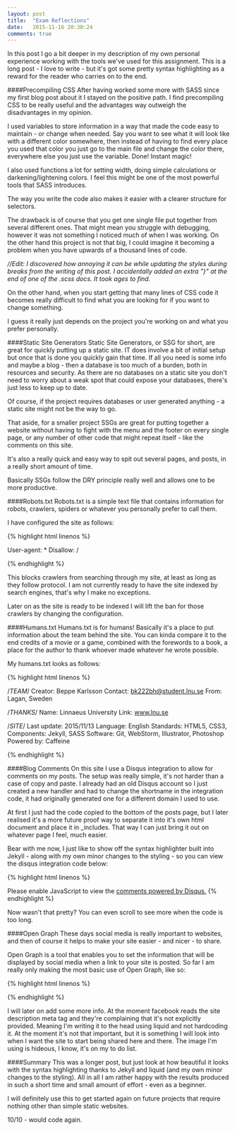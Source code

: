 ```yaml
---
layout: post
title:  "Exam Reflections"
date:   2015-11-16 20:30:24
comments: true
---
```

In this post I go a bit deeper in my description of my own personal experience working with the tools we've used for this assignment.
This is a long post - I love to write - but it's got some pretty syntax highlighting as a reward for the reader who carries on to the end.

####Precompiling CSS
After having worked some more with SASS since my first blog post about it I stayed on the positive path.
I find precompiling CSS to be really useful and the advantages way outweigh the disadvantages in my opinion.

I used variables to store information in a way that made the code easy to maintain - or change when needed.
Say you want to see what it will look like with a different color somewhere,
then instead of having to find every place you used that color you just go to the main file and change the color there,
everywhere else you just use the variable. Done! Instant magic!

I also used functions a lot for setting width, doing simple calculations or darkening/lightening colors.
I feel this might be one of the most powerful tools that SASS introduces.

The way you write the code also makes it easier with a clearer structure for selectors.

The drawback is of course that you get one single file put together from several different ones.
That might mean you struggle with debugging, however it was not something I noticed much of when I was working.
On the other hand this project is not that big,
I could imagine it becoming a problem when you have upwards of a thousand lines of code.

*//Edit: I discovered how annoying it can be while updating the styles during breaks from the writing of this post.
I accidentally added an extra "}" at the end of one of the .scss docs. It took ages to find.*

On the other hand, when you start getting that many lines of CSS code it becomes really difficult to find what you are looking for if you want to change something.

I guess it really just depends on the project you're working on and what you prefer personally.

####Static Site Generators
Static Site Generators, or SSG for short, are great for quickly putting up a static site.
IT does involve a bit of initial setup but once that is done you quickly gain that time.
If all you need is some info and maybe a blog - then a database is too much of a burden, both in resources and security.
As there are no databases on a static site you don't need to worry about a weak spot that could expose your databases,
there's just less to keep up to date.

Of course, if the project requires databases or user generated anything - a static site might not be the way to go.

That aside, for a smaller project SSGs are great for putting together a website without having to fight with the menu and the footer on every single page,
or any number of other code that might repeat itself - like the comments on this site.

It's also a really quick and easy way to spit out several pages, and posts, in a really short amount of time.

Basically SSGs follow the DRY principle really well and allows one to be more productive.

####Robots.txt
Robots.txt is a simple text file that contains information for robots,
crawlers, spiders or whatever you personally prefer to call them.

I have configured the site as follows:

{% highlight html linenos %}

User-agent: *
Disallow: /

{% endhighlight %}

This blocks crawlers from searching through my site, at least as long as they follow protocol.
I am not currently ready to have the site indexed by search engines,
that's why I make no exceptions.

Later on as the site is ready to be indexed I will lift the ban for those crawlers by changing the configuration.

####Humans.txt
Humans.txt is for humans! Basically it's a place to put information about the team behind the site.
You can kinda compare it to the end credits of a movie or a game,
combined with the forewords to a book, a place for the author to thank whoever made whatever he wrote possible.

My humans.txt looks as follows:

{% highlight html linenos %}

/*TEAM*/
Creator: Beppe Karlsson
Contact: bk222bh@student.lnu.se
From: Lagan, Sweden

/*THANKS*/
Name: Linnaeus University
Link: www.lnu.se

/*SITE*/
Last update: 2015/11/13
Language: English
Standards: HTML5, CSS3,
Components: Jekyll, SASS
Software: Git, WebStorm, Illustrator, Photoshop
Powered by: Caffeine

{% endhighlight %}

####Blog Comments
On this site I use a Disqus integration to allow for comments on my posts.
The setup was really simple, it's not harder than a case of copy and paste.
I already had an old Disqus account so I just created a new handler and had to change the shortname in the integration code,
it had originally generated one for a different domain I used to use.

At first I just had the code copied to the bottom of the posts page,
but I later realised it's a more future proof way to separate it into it's own html document and place it in _includes.
That way I can just bring it out on whatever page I feel, much easier.

Bear with me now, I just like to show off the syntax highlighter built into Jekyll -
along with my own minor changes to the styling -
so you can view the disqus integration code below:

{% highlight html linenos %}

<div id="disqus_thread"></div>
<script>
    /**
     *  RECOMMENDED CONFIGURATION VARIABLES: EDIT AND UNCOMMENT THE SECTION BELOW TO INSERT DYNAMIC VALUES FROM YOUR PLATFORM OR CMS.
     *  LEARN WHY DEFINING THESE VARIABLES IS IMPORTANT: https://disqus.com/admin/universalcode/#configuration-variables
     */
    /*
     var disqus_config = function () {
     this.page.url = PAGE_URL;  // Replace PAGE_URL with your page's canonical URL variable
     this.page.identifier = PAGE_IDENTIFIER; // Replace PAGE_IDENTIFIER with your page's unique identifier variable
     };
     */
    (function() {  // DON'T EDIT BELOW THIS LINE
        var d = document, s = d.createElement('script');

        s.src = '//beppekarlsson.disqus.com/embed.js';

        s.setAttribute('data-timestamp', +new Date());
        (d.head || d.body).appendChild(s);
    })();
</script>
<noscript>Please enable JavaScript to view the <a href="https://disqus.com/?ref_noscript" rel="nofollow">comments powered by Disqus.</a></noscript>
{% endhighlight %}

Now wasn't that pretty? You can even scroll to see more when the code is too long.

####Open Graph
These days social media is really important to websites, and then of course it helps to make your site easier - and nicer - to share.

Open Graph is a tool that enables you to set the information that will be displayed by social media when a link to your site is posted.
So far I am really only making the most basic use of Open Graph, like so:

{% highlight html linenos %}

<meta property="og:title" content="Beppe Karlsson" />
<meta property="og:type" content="website" />
<meta property="og:url" content="http://beppek.github.io/" />
<meta property="og:image" content="http://beppek.github.io/img/bk.png" />

{% endhighlight %}

I will later on add some more info.
At the moment facebook reads the site description meta tag and they're complaining that it's not explicitly provided.
Meaning I'm writing it to the head using liquid and not hardcoding it.
At the moment it's not that important,
but it is something I will look into when I want the site to start being shared here and there.
The image I'm using is hideous, I know, it's on my to do list.

####Summary
This was a longer post,
but just look at how beautiful it looks with the syntax highlighting thanks to Jekyll and liquid
(and my own minor changes to the styling).
All in all I am rather happy with the results produced in such a short time and small amount of effort - even as a beginner.

I will definitely use this to get started again on future projects that require nothing other than simple static websites.

10/10 - would code again.
